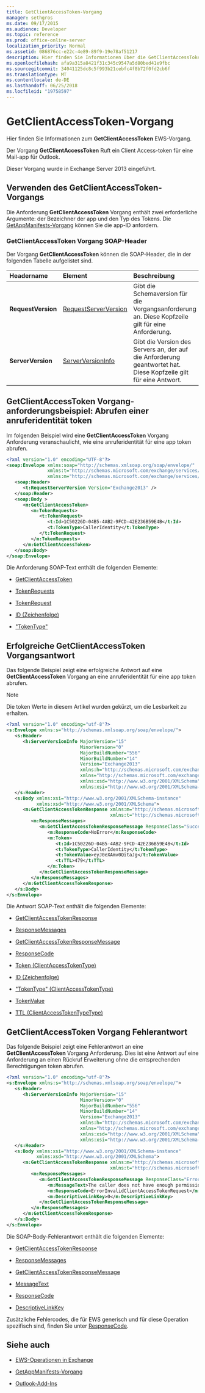 ```yaml
---
title: GetClientAccessToken-Vorgang
manager: sethgros
ms.date: 09/17/2015
ms.audience: Developer
ms.topic: reference
ms.prod: office-online-server
localization_priority: Normal
ms.assetid: 086876cc-e22c-4e89-89f9-19e78af51217
description: Hier finden Sie Informationen über die GetClientAccessToken EWS Vorgang.
ms.openlocfilehash: afa9a315a8421f31c345c9547a5d80bed41e9fbc
ms.sourcegitcommit: 34041125dc8c5f993b21cebfc4f8b72f0fd2cb6f
ms.translationtype: MT
ms.contentlocale: de-DE
ms.lasthandoff: 06/25/2018
ms.locfileid: "19758597"
---
```

# <a name="getclientaccesstoken-operation"></a>GetClientAccessToken-Vorgang

Hier finden Sie Informationen zum **GetClientAccessToken** EWS-Vorgang. 
  
Der Vorgang **GetClientAccessToken** Ruft ein Client Access-token für eine Mail-app für Outlook. 
  
Dieser Vorgang wurde in Exchange Server 2013 eingeführt.
  
## <a name="using-the-getclientaccesstoken-operation"></a>Verwenden des GetClientAccessToken-Vorgangs

Die Anforderung **GetClientAccessToken** Vorgang enthält zwei erforderliche Argumente: der Bezeichner der app und den Typ des Tokens. Die [GetAppManifests-Vorgang](getappmanifests-operation.md) können Sie die app-ID anfordern. 
  
### <a name="getclientaccesstoken-operation-soap-headers"></a>GetClientAccessToken Vorgang SOAP-Header

Der Vorgang **GetClientAccessToken** können die SOAP-Header, die in der folgenden Tabelle aufgelistet sind. 
  
|**Headername**|**Element**|**Beschreibung**|
|:-----|:-----|:-----|
|**RequestVersion** <br/> |[RequestServerVersion](requestserverversion.md) <br/> |Gibt die Schemaversion für die Vorgangsanforderung an. Diese Kopfzeile gilt für eine Anforderung.  <br/> |
|**ServerVersion** <br/> |[ServerVersionInfo](serverversioninfo.md) <br/> |Gibt die Version des Servers an, der auf die Anforderung geantwortet hat. Diese Kopfzeile gilt für eine Antwort.  <br/> |
   
## <a name="getclientaccesstoken-operation-request-example-get-a-caller-identity-token"></a>GetClientAccessToken Vorgang-anforderungsbeispiel: Abrufen einer anruferidentität token

Im folgenden Beispiel wird eine **GetClientAccessToken** Vorgang Anforderung veranschaulicht, wie eine anruferidentität für eine app token abrufen. 
  
```XML
<?xml version="1.0" encoding="UTF-8"?>
<soap:Envelope xmlns:soap="http://schemas.xmlsoap.org/soap/envelope/"
               xmlns:t="http://schemas.microsoft.com/exchange/services/2006/types"
               xmlns:m="http://schemas.microsoft.com/exchange/services/2006/messages">
   <soap:Header>
      <t:RequestServerVersion Version="Exchange2013" />
   </soap:Header>
   <soap:Body >
      <m:GetClientAccessToken>
         <m:TokenRequests>
            <t:TokenRequest>
               <t:Id>1C50226D-04B5-4AB2-9FCD-42E236B59E4B</t:Id>
               <t:TokenType>CallerIdentity</t:TokenType>
            </t:TokenRequest>
         </m:TokenRequests>
      </m:GetClientAccessToken>
   </soap:Body>
</soap:Envelope>

```

Die Anforderung SOAP-Text enthält die folgenden Elemente:
  
- [GetClientAccessToken](getclientaccesstoken.md)
    
- [TokenRequests](tokenrequests.md)
    
- [TokenRequest](tokenrequest.md)
    
- [ID (Zeichenfolge)](id-string.md)
    
- ["TokenType"](tokentype.md)
    
## <a name="successful-getclientaccesstoken-operation-response"></a>Erfolgreiche GetClientAccessToken Vorgangsantwort

Das folgende Beispiel zeigt eine erfolgreiche Antwort auf eine **GetClientAccessToken** Vorgang an eine anruferidentität für eine app token abrufen. 
  
> [!NOTE]
> Die token Werte in diesem Artikel wurden gekürzt, um die Lesbarkeit zu erhalten. 
  
```XML
<?xml version="1.0" encoding="utf-8"?>
<s:Envelope xmlns:s="http://schemas.xmlsoap.org/soap/envelope/">
   <s:Header>
      <h:ServerVersionInfo MajorVersion="15" 
                           MinorVersion="0" 
                           MajorBuildNumber="556" 
                           MinorBuildNumber="14" 
                           Version="Exchange2013" 
                           xmlns:h="http://schemas.microsoft.com/exchange/services/2006/types" 
                           xmlns="http://schemas.microsoft.com/exchange/services/2006/types" 
                           xmlns:xsd="http://www.w3.org/2001/XMLSchema" 
                           xmlns:xsi="http://www.w3.org/2001/XMLSchema-instance"/>
   </s:Header>
   <s:Body xmlns:xsi="http://www.w3.org/2001/XMLSchema-instance" 
           xmlns:xsd="http://www.w3.org/2001/XMLSchema">
      <m:GetClientAccessTokenResponse xmlns:m="http://schemas.microsoft.com/exchange/services/2006/messages" 
                                      xmlns:t="http://schemas.microsoft.com/exchange/services/2006/types">
         <m:ResponseMessages>
            <m:GetClientAccessTokenResponseMessage ResponseClass="Success">
               <m:ResponseCode>NoError</m:ResponseCode>
               <m:Token>
                  <t:Id>1C50226D-04B5-4AB2-9FCD-42E236B59E4B</t:Id>
                  <t:TokenType>CallerIdentity</t:TokenType>
                  <t:TokenValue>eyJ0eXAmv0QitaJg</t:TokenValue>
                  <t:TTL>479</t:TTL>
               </m:Token>
            </m:GetClientAccessTokenResponseMessage>
         </m:ResponseMessages>
      </m:GetClientAccessTokenResponse>
   </s:Body>
</s:Envelope>

```

Die Antwort SOAP-Text enthält die folgenden Elemente:
  
- [GetClientAccessTokenResponse](getclientaccesstokenresponse.md)
    
- [ResponseMessages](responsemessages.md)
    
- [GetClientAccessTokenResponseMessage](getclientaccesstokenresponsemessage.md)
    
- [ResponseCode](responsecode.md)
    
- [Token (ClientAccessTokenType)](token-clientaccesstokentype.md)
    
- [ID (Zeichenfolge)](id-string.md)
    
- ["TokenType" (ClientAccessTokenType)](tokentype-clientaccesstokentype.md)
    
- [TokenValue](tokenvalue.md)
    
- [TTL (ClientAccessTokenTypeType)](ttl-clientaccesstokentypetype.md)
    
## <a name="getclientaccesstoken-operation-error-response"></a>GetClientAccessToken Vorgang Fehlerantwort

Das folgende Beispiel zeigt eine Fehlerantwort an eine **GetClientAccessToken** Vorgang Anforderung. Dies ist eine Antwort auf eine Anforderung an einen Rückruf Erweiterung ohne die entsprechenden Berechtigungen token abrufen. 
  
```XML
<?xml version="1.0" encoding="utf-8"?>
<s:Envelope xmlns:s="http://schemas.xmlsoap.org/soap/envelope/">
   <s:Header>
      <h:ServerVersionInfo MajorVersion="15" 
                           MinorVersion="0" 
                           MajorBuildNumber="556" 
                           MinorBuildNumber="14" 
                           Version="Exchange2013" 
                           xmlns:h="http://schemas.microsoft.com/exchange/services/2006/types" 
                           xmlns="http://schemas.microsoft.com/exchange/services/2006/types" 
                           xmlns:xsd="http://www.w3.org/2001/XMLSchema" 
                           xmlns:xsi="http://www.w3.org/2001/XMLSchema-instance"/>
   </s:Header>
   <s:Body xmlns:xsi="http://www.w3.org/2001/XMLSchema-instance" 
           xmlns:xsd="http://www.w3.org/2001/XMLSchema">
      <m:GetClientAccessTokenResponse xmlns:m="http://schemas.microsoft.com/exchange/services/2006/messages" 
                                      xmlns:t="http://schemas.microsoft.com/exchange/services/2006/types">
         <m:ResponseMessages>
            <m:GetClientAccessTokenResponseMessage ResponseClass="Error">
               <m:MessageText>The caller does not have enough permission for this token request.</m:MessageText>
               <m:ResponseCode>ErrorInvalidClientAccessTokenRequest</m:ResponseCode>
               <m:DescriptiveLinkKey>0</m:DescriptiveLinkKey>
            </m:GetClientAccessTokenResponseMessage>
         </m:ResponseMessages>
      </m:GetClientAccessTokenResponse>
   </s:Body>
</s:Envelope>
```

Die SOAP-Body-Fehlerantwort enthält die folgenden Elemente:
  
- [GetClientAccessTokenResponse](getclientaccesstokenresponse.md)
    
- [ResponseMessages](responsemessages.md)
    
- [GetClientAccessTokenResponseMessage](getclientaccesstokenresponsemessage.md)
    
- [MessageText](messagetext.md)
    
- [ResponseCode](responsecode.md)
    
- [DescriptiveLinkKey](descriptivelinkkey.md)
    
Zusätzliche Fehlercodes, die für EWS generisch und für diese Operation spezifisch sind, finden Sie unter [ResponseCode](responsecode.md).
  
## <a name="see-also"></a>Siehe auch

- [EWS-Operationen in Exchange](ews-operations-in-exchange.md)
    
- [GetAppManifests-Vorgang](getappmanifests-operation.md)
    
- [Outlook-Add-Ins](http://msdn.microsoft.com/library/71e64bc9-e347-4f5d-8948-0a47b5dd93e6%28Office.15%29.aspx)
    

